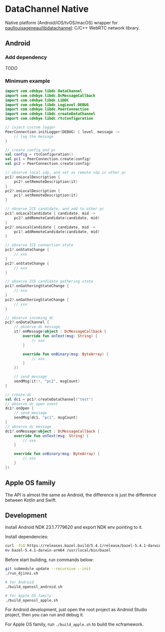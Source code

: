 # DataChannel Native

Native platform (Android/iOS/tvOS/macOS) wrapper for [paullouisageneau/libdatachannel](https://github.com/paullouisageneau/libdatachannel): C/C++ WebRTC network library.

## Android

### Add dependency

TODO

### Minimum example

```kotlin
import com.cdnbye.libdc.DataChannel
import com.cdnbye.libdc.DcMessageCallback
import com.cdnbye.libdc.LibDC
import com.cdnbye.libdc.LogLevel.DEBUG
import com.cdnbye.libdc.PeerConnection
import com.cdnbye.libdc.createDataChannel
import com.cdnbye.libdc.rtcConfiguration

// inject custom logger
PeerConnection.initLogger(DEBUG) { level, message ->
    // log the message
}

// create config and pc
val config = rtcConfiguration()
val pc1 = PeerConnection.create(config)
val pc2 = PeerConnection.create(config)

// observe local sdp, and set as remote sdp in other pc
pc1?.onLocalDescription {
    pc2?.setRemoteDescription(it)
}
pc2?.onLocalDescription {
    pc1?.setRemoteDescription(it)
}

// observe ICE candidate, and add to other pc
pc1?.onLocalCandidate { candidate, mid ->
    pc2?.addRemoteCandidate(candidate, mid)
}
pc2?.onLocalCandidate { candidate, mid ->
    pc1?.addRemoteCandidate(candidate, mid)
}

// observe ICE connection state
pc1?.onStateChange {
    // xxx
}
pc2?.onStateChange {
    // xxx
}

// observe ICE candidate gathering state
pc1?.onGatheringStateChange {
    // xxx
}
pc2?.onGatheringStateChange {
    // xxx
}

// observe incoming dc
pc2?.onDataChannel {
    // observe dc message
    it?.onMessage(object : DcMessageCallback {
        override fun onText(msg: String) {
            // xxx
        }

        override fun onBinary(msg: ByteArray) {
            // xxx
        }
    })

    // send message
    sendMsg(it!!, "pc2", msgCount)
}

// create dc
val dc1 = pc1?.createDataChannel("test")
// observe dc open event
dc1?.onOpen {
    // send message
    sendMsg(dc1, "pc1", msgCount)
}
// observe dc message
dc1?.onMessage(object : DcMessageCallback {
    override fun onText(msg: String) {
        // xxx
    }

    override fun onBinary(msg: ByteArray) {
        // xxx
    }
})
```

## Apple OS family

The API is almost the same as Android, the difference is just the difference between Kotlin and Swift.

## Development

Install Android NDK 23.1.7779620 and export NDK env pointing to it.

Install dependencies:

```bash
curl -fLO https://releases.bazel.build/5.4.1/release/bazel-5.4.1-darwin-arm64 && chmod +x bazel-5.4.1-darwin-arm64
mv bazel-5.4.1-darwin-arm64 /usr/local/bin/bazel
```

Before start building, run commands below:

```bash
git submodule update --recursive --init
./run_djinni.sh

# for Android
./build_openssl_android.sh

# for Apple OS family
./build_openssl_apple.sh
```

For Android development, just open the root project as Android Studio project, then you can run and debug it.

For Apple OS family, run `./build_apple.sh` to build the xcframework.
